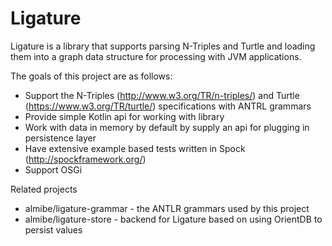 # Ligature

Ligature is a library that supports parsing N-Triples and Turtle and loading them into a
graph data structure for processing with JVM applications.

The goals of this project are as follows:
* Support the N-Triples (http://www.w3.org/TR/n-triples/) and 
Turtle (https://www.w3.org/TR/turtle/) specifications with ANTRL grammars
* Provide simple Kotlin api for working with library
* Work with data in memory by default by supply an api for plugging in persistence layer
* Have extensive example based tests written in Spock (http://spockframework.org/)
* Support OSGi

Related projects
* almibe/ligature-grammar - the ANTLR grammars used by this project
* almibe/ligature-store - backend for Ligature based on using OrientDB to persist values
